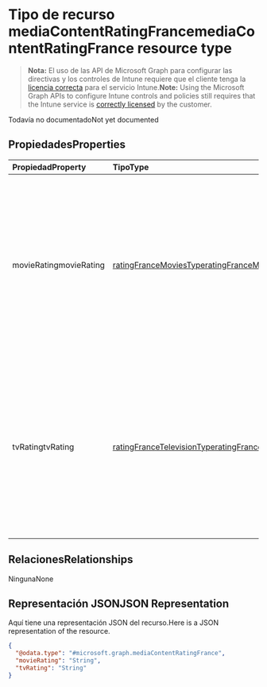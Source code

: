 # <a name="mediacontentratingfrance-resource-type"></a><span data-ttu-id="7057f-101">Tipo de recurso mediaContentRatingFrance</span><span class="sxs-lookup"><span data-stu-id="7057f-101">mediaContentRatingFrance resource type</span></span>

> <span data-ttu-id="7057f-102">**Nota:** El uso de las API de Microsoft Graph para configurar las directivas y los controles de Intune requiere que el cliente tenga la [licencia correcta](https://go.microsoft.com/fwlink/?linkid=839381) para el servicio Intune.</span><span class="sxs-lookup"><span data-stu-id="7057f-102">**Note:** Using the Microsoft Graph APIs to configure Intune controls and policies still requires that the Intune service is [correctly licensed](https://go.microsoft.com/fwlink/?linkid=839381) by the customer.</span></span>

<span data-ttu-id="7057f-103">Todavía no documentado</span><span class="sxs-lookup"><span data-stu-id="7057f-103">Not yet documented</span></span>
## <a name="properties"></a><span data-ttu-id="7057f-104">Propiedades</span><span class="sxs-lookup"><span data-stu-id="7057f-104">Properties</span></span>
|<span data-ttu-id="7057f-105">Propiedad</span><span class="sxs-lookup"><span data-stu-id="7057f-105">Property</span></span>|<span data-ttu-id="7057f-106">Tipo</span><span class="sxs-lookup"><span data-stu-id="7057f-106">Type</span></span>|<span data-ttu-id="7057f-107">Descripción</span><span class="sxs-lookup"><span data-stu-id="7057f-107">Description</span></span>|
|:---|:---|:---|
|<span data-ttu-id="7057f-108">movieRating</span><span class="sxs-lookup"><span data-stu-id="7057f-108">movieRating</span></span>|[<span data-ttu-id="7057f-109">ratingFranceMoviesType</span><span class="sxs-lookup"><span data-stu-id="7057f-109">ratingFranceMoviesType</span></span>](../resources/intune_deviceconfig_ratingfrancemoviestype.md)|<span data-ttu-id="7057f-110">Clasificación de películas seleccionada para Francia.</span><span class="sxs-lookup"><span data-stu-id="7057f-110">Movies rating selected for France Possible values are: , , , , , .</span></span> <span data-ttu-id="7057f-111">Los valores posibles son `allAllowed`, `allBlocked`, `agesAbove10`, `agesAbove12`, `agesAbove16` y `agesAbove18`.</span><span class="sxs-lookup"><span data-stu-id="7057f-111">The possible values are `allAllowed`, `allBlocked`, `agesAbove10`, `agesAbove12`, `agesAbove16`, `agesAbove18`, , , , , , or .</span></span>|
|<span data-ttu-id="7057f-112">tvRating</span><span class="sxs-lookup"><span data-stu-id="7057f-112">tvRating</span></span>|[<span data-ttu-id="7057f-113">ratingFranceTelevisionType</span><span class="sxs-lookup"><span data-stu-id="7057f-113">ratingFranceTelevisionType</span></span>](../resources/intune_deviceconfig_ratingfrancetelevisiontype.md)|<span data-ttu-id="7057f-114">Clasificación de TV seleccionada para Francia.</span><span class="sxs-lookup"><span data-stu-id="7057f-114">TV rating selected for France Possible values are: , , , , , .</span></span> <span data-ttu-id="7057f-115">Los valores posibles son `allAllowed`, `allBlocked`, `agesAbove10`, `agesAbove12`, `agesAbove16` y `agesAbove18`.</span><span class="sxs-lookup"><span data-stu-id="7057f-115">The possible values are `allAllowed`, `allBlocked`, `agesAbove10`, `agesAbove12`, `agesAbove16`, `agesAbove18`, , , , , , or .</span></span>|

## <a name="relationships"></a><span data-ttu-id="7057f-116">Relaciones</span><span class="sxs-lookup"><span data-stu-id="7057f-116">Relationships</span></span>
<span data-ttu-id="7057f-117">Ninguna</span><span class="sxs-lookup"><span data-stu-id="7057f-117">None</span></span>
## <a name="json-representation"></a><span data-ttu-id="7057f-118">Representación JSON</span><span class="sxs-lookup"><span data-stu-id="7057f-118">JSON Representation</span></span>
<span data-ttu-id="7057f-119">Aquí tiene una representación JSON del recurso.</span><span class="sxs-lookup"><span data-stu-id="7057f-119">Here is a JSON representation of the resource.</span></span>
<!-- {
  "blockType": "resource",
  "@odata.type": "microsoft.graph.mediaContentRatingFrance"
}
-->
``` json
{
  "@odata.type": "#microsoft.graph.mediaContentRatingFrance",
  "movieRating": "String",
  "tvRating": "String"
}
```



